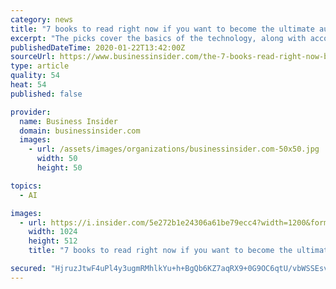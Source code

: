 ```yaml
---
category: news
title: "7 books to read right now if you want to become the ultimate authority on artificial intelligence"
excerpt: "The picks cover the basics of the technology, along with accompanying issues like the organizational challenges facing companies that adopt AI."
publishedDateTime: 2020-01-22T13:42:00Z
sourceUrl: https://www.businessinsider.com/the-7-books-read-right-now-become-an-ai-expert
type: article
quality: 54
heat: 54
published: false

provider:
  name: Business Insider
  domain: businessinsider.com
  images:
    - url: /assets/images/organizations/businessinsider.com-50x50.jpg
      width: 50
      height: 50

topics:
  - AI

images:
  - url: https://i.insider.com/5e272b1e24306a61be79ecc4?width=1200&format=jpeg
    width: 1024
    height: 512
    title: "7 books to read right now if you want to become the ultimate authority on artificial intelligence"

secured: "HjruzJtwF4uPl4y3ugmRMhlkYu+h+BgQb6KZ7aqRX9+0G9OC6qtU/vbWSSEsvJr0RwSiMp2VZe7/0/aXqSR5AwkX9rFbEwITgGJthuQCS3PW/YaE52V2i0Fx0BMBWyHXCHz9cwdBBckVEYMpIhmF95ONOfDdP7HiBjGNDEr9ooK7nxti6cptv5UHZLvFqi9WkGTuYW5cWoXps4BeMwB/fk1Xa2N/vQ0WIz9BlHskq9s2tiQ0xP3z9oOaaKKitSFZQ8lLFkSbvWFrv9ILxV9Z5Cww1kIpnj+KXKuSQhdeh++Yr3onS79jU5bN0lExeOyLib2AFcvU1cDgw2zE90IRSnOw73vIsKkWGJb4HrrfDqATBz3fW1SrggFutJ0hWzGAHerpDn9k9Uj/8ZPIFM86R2zRNk5ze5rvsLTUlXKmGn6Jz5f5oyF/h9tGv4VZoTTx2XYa2rvtWOYYXOqRdzhQ8g==;j9mqGASsnfQDqmF8kBJ16A=="
---
```



